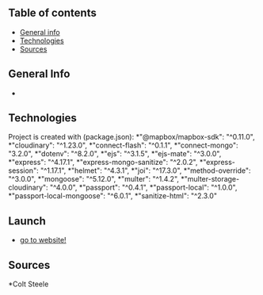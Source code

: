## Table of contents
* [General info](#general-info)
* [Technologies](#technologies)
* [Sources](#sources)

## General Info
*

## Technologies
Project is created with (package.json):
    *"@mapbox/mapbox-sdk": "^0.11.0",
    *"cloudinary": "^1.23.0",
    *"connect-flash": "^0.1.1",
    *"connect-mongo": "3.2.0",
    *"dotenv": "^8.2.0",
    *"ejs": "^3.1.5",
    *"ejs-mate": "^3.0.0",
    *"express": "^4.17.1",
    *"express-mongo-sanitize": "^2.0.2",
    *"express-session": "^1.17.1",
    *"helmet": "^4.3.1",
    *"joi": "^17.3.0",
    *"method-override": "^3.0.0",
    *"mongoose": "^5.12.0",
    *"multer": "^1.4.2",
    *"multer-storage-cloudinary": "^4.0.0",
    *"passport": "^0.4.1",
    *"passport-local": "^1.0.0",
    *"passport-local-mongoose": "^6.0.1",
    *"sanitize-html": "^2.3.0" 

## Launch
* [go to website!](https://polar-bastion-38087.herokuapp.com/)

## Sources
*Colt Steele
